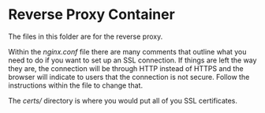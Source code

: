 # Reverse Proxy Container

The files in this folder are for the reverse proxy.

Within the *nginx.conf* file there are many comments that outline what you need to do if you want to set up an SSL connection. If things are left the way they are, the connection will be through HTTP instead of HTTPS and the browser will indicate to users that the connection is not secure. Follow the instructions within the file to change that.

The *certs/* directory is where you would put all of you SSL certificates.